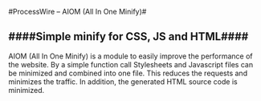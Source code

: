 #ProcessWire – AIOM (All In One Minify)#

####Simple minify for CSS, JS and HTML####
-----------------------------

AIOM (All In One Minify) is a module to easily improve the performance of the website. By a simple function call Stylesheets and Javascript files can be minimized and combined into one file. This reduces the requests and minimizes the traffic. In addition, the generated HTML source code is minimized.
